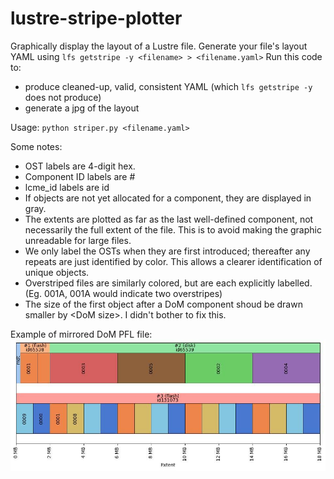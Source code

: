 # lustre-stripe-plotter
Graphically display the layout of a Lustre file.
Generate your file's layout YAML using `lfs getstripe -y <filename> > <filename.yaml>`
Run this code to:
- produce cleaned-up, valid, consistent YAML (which `lfs getstripe -y` does not produce)
- generate a jpg of the layout

Usage:
  `python striper.py <filename.yaml>`

Some notes:
- OST labels are 4-digit hex.
- Component ID labels are #<id>
- lcme_id labels are id<id>
- If objects are not yet allocated for a component, they are displayed in gray.
- The extents are plotted as far as the last well-defined component, not necessarily the full extent of the file. This is to avoid making the graphic unreadable for large files.
- We only label the OSTs when they are first introduced; thereafter any repeats are just identified by color. This allows a clearer identification of unique objects.
- Overstriped files are similarly colored, but are each explicitly labelled. (Eg. 001A, 001A would indicate two overstripes)
- The size of the first object after a DoM component shoud be drawn smaller by \<DoM size\>. I didn't bother to fix this.
  
Example of mirrored DoM PFL file:
  ![mirrored_pfl_orig](examples/mirpfldom.jpg)
